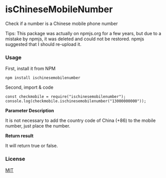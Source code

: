 isChineseMobileNumber
===
Check if a number is a Chinese mobile phone number

Tips: This package was actually on npmjs.org for a few years, but due to a mistake by npmjs, it was deleted and could not be restored. npmjs suggested that I should re-upload it.

### Usage

First, install it from NPM

```
npm install ischinesemobilenumber
```

Second, import & code

```
const checkmobile = require("ischinesemobilenumber");
console.log(checkmobile.ischinesemobilenumber("13000000000"));
```
**Parameter Description**

It is not necessary to add the country code of China (+86) to the mobile number, just place the number.

**Return result**

It will return true or false.

### License

[MIT](LICENSE)
